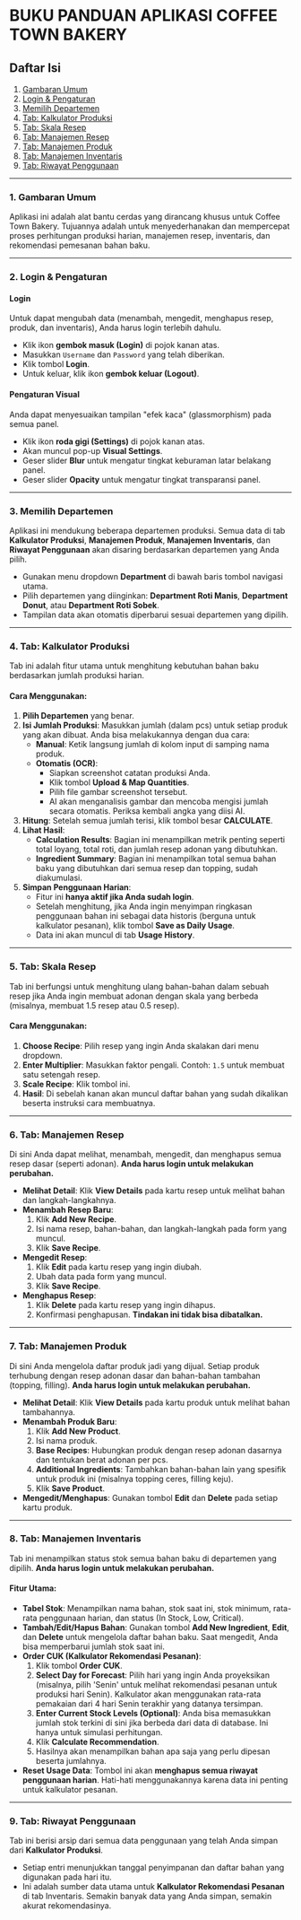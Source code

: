 # BUKU PANDUAN APLIKASI COFFEE TOWN BAKERY

## Daftar Isi
1. [Gambaran Umum](#1-gambaran-umum)
2. [Login & Pengaturan](#2-login--pengaturan)
3. [Memilih Departemen](#3-memilih-departemen)
4. [Tab: Kalkulator Produksi](#4-tab-kalkulator-produksi)
5. [Tab: Skala Resep](#5-tab-skala-resep)
6. [Tab: Manajemen Resep](#6-tab-manajemen-resep)
7. [Tab: Manajemen Produk](#7-tab-manajemen-produk)
8. [Tab: Manajemen Inventaris](#8-tab-manajemen-inventaris)
9. [Tab: Riwayat Penggunaan](#9-tab-riwayat-penggunaan)

---

### 1. Gambaran Umum

Aplikasi ini adalah alat bantu cerdas yang dirancang khusus untuk Coffee Town Bakery. Tujuannya adalah untuk menyederhanakan dan mempercepat proses perhitungan produksi harian, manajemen resep, inventaris, dan rekomendasi pemesanan bahan baku.

---

### 2. Login & Pengaturan

#### Login
Untuk dapat mengubah data (menambah, mengedit, menghapus resep, produk, dan inventaris), Anda harus login terlebih dahulu.
- Klik ikon **gembok masuk (Login)** di pojok kanan atas.
- Masukkan `Username` dan `Password` yang telah diberikan.
- Klik tombol **Login**.
- Untuk keluar, klik ikon **gembok keluar (Logout)**.

#### Pengaturan Visual
Anda dapat menyesuaikan tampilan "efek kaca" (glassmorphism) pada semua panel.
- Klik ikon **roda gigi (Settings)** di pojok kanan atas.
- Akan muncul pop-up **Visual Settings**.
- Geser slider **Blur** untuk mengatur tingkat keburaman latar belakang panel.
- Geser slider **Opacity** untuk mengatur tingkat transparansi panel.

---

### 3. Memilih Departemen

Aplikasi ini mendukung beberapa departemen produksi. Semua data di tab **Kalkulator Produksi**, **Manajemen Produk**, **Manajemen Inventaris**, dan **Riwayat Penggunaan** akan disaring berdasarkan departemen yang Anda pilih.

- Gunakan menu dropdown **Department** di bawah baris tombol navigasi utama.
- Pilih departemen yang diinginkan: **Department Roti Manis**, **Department Donut**, atau **Department Roti Sobek**.
- Tampilan data akan otomatis diperbarui sesuai departemen yang dipilih.

---

### 4. Tab: Kalkulator Produksi

Tab ini adalah fitur utama untuk menghitung kebutuhan bahan baku berdasarkan jumlah produksi harian.

#### Cara Menggunakan:
1.  **Pilih Departemen** yang benar.
2.  **Isi Jumlah Produksi**: Masukkan jumlah (dalam pcs) untuk setiap produk yang akan dibuat. Anda bisa melakukannya dengan dua cara:
    *   **Manual**: Ketik langsung jumlah di kolom input di samping nama produk.
    *   **Otomatis (OCR)**:
        *   Siapkan screenshot catatan produksi Anda.
        *   Klik tombol **Upload & Map Quantities**.
        *   Pilih file gambar screenshot tersebut.
        *   AI akan menganalisis gambar dan mencoba mengisi jumlah secara otomatis. Periksa kembali angka yang diisi AI.
3.  **Hitung**: Setelah semua jumlah terisi, klik tombol besar **CALCULATE**.
4.  **Lihat Hasil**:
    *   **Calculation Results**: Bagian ini menampilkan metrik penting seperti total loyang, total roti, dan jumlah resep adonan yang dibutuhkan.
    *   **Ingredient Summary**: Bagian ini menampilkan total semua bahan baku yang dibutuhkan dari semua resep dan topping, sudah diakumulasi.
5.  **Simpan Penggunaan Harian**:
    *   Fitur ini **hanya aktif jika Anda sudah login**.
    *   Setelah menghitung, jika Anda ingin menyimpan ringkasan penggunaan bahan ini sebagai data historis (berguna untuk kalkulator pesanan), klik tombol **Save as Daily Usage**.
    *   Data ini akan muncul di tab **Usage History**.

---

### 5. Tab: Skala Resep

Tab ini berfungsi untuk menghitung ulang bahan-bahan dalam sebuah resep jika Anda ingin membuat adonan dengan skala yang berbeda (misalnya, membuat 1.5 resep atau 0.5 resep).

#### Cara Menggunakan:
1.  **Choose Recipe**: Pilih resep yang ingin Anda skalakan dari menu dropdown.
2.  **Enter Multiplier**: Masukkan faktor pengali. Contoh: `1.5` untuk membuat satu setengah resep.
3.  **Scale Recipe**: Klik tombol ini.
4.  **Hasil**: Di sebelah kanan akan muncul daftar bahan yang sudah dikalikan beserta instruksi cara membuatnya.

---

### 6. Tab: Manajemen Resep

Di sini Anda dapat melihat, menambah, mengedit, dan menghapus semua resep dasar (seperti adonan). **Anda harus login untuk melakukan perubahan.**

- **Melihat Detail**: Klik **View Details** pada kartu resep untuk melihat bahan dan langkah-langkahnya.
- **Menambah Resep Baru**:
    1. Klik **Add New Recipe**.
    2. Isi nama resep, bahan-bahan, dan langkah-langkah pada form yang muncul.
    3. Klik **Save Recipe**.
- **Mengedit Resep**:
    1. Klik **Edit** pada kartu resep yang ingin diubah.
    2. Ubah data pada form yang muncul.
    3. Klik **Save Recipe**.
- **Menghapus Resep**:
    1. Klik **Delete** pada kartu resep yang ingin dihapus.
    2. Konfirmasi penghapusan. **Tindakan ini tidak bisa dibatalkan.**

---

### 7. Tab: Manajemen Produk

Di sini Anda mengelola daftar produk jadi yang dijual. Setiap produk terhubung dengan resep adonan dasar dan bahan-bahan tambahan (topping, filling). **Anda harus login untuk melakukan perubahan.**

- **Melihat Detail**: Klik **View Details** pada kartu produk untuk melihat bahan tambahannya.
- **Menambah Produk Baru**:
    1. Klik **Add New Product**.
    2. Isi nama produk.
    3. **Base Recipes**: Hubungkan produk dengan resep adonan dasarnya dan tentukan berat adonan per pcs.
    4. **Additional Ingredients**: Tambahkan bahan-bahan lain yang spesifik untuk produk ini (misalnya topping ceres, filling keju).
    5. Klik **Save Product**.
- **Mengedit/Menghapus**: Gunakan tombol **Edit** dan **Delete** pada setiap kartu produk.

---

### 8. Tab: Manajemen Inventaris

Tab ini menampilkan status stok semua bahan baku di departemen yang dipilih. **Anda harus login untuk melakukan perubahan.**

#### Fitur Utama:
- **Tabel Stok**: Menampilkan nama bahan, stok saat ini, stok minimum, rata-rata penggunaan harian, dan status (In Stock, Low, Critical).
- **Tambah/Edit/Hapus Bahan**: Gunakan tombol **Add New Ingredient**, **Edit**, dan **Delete** untuk mengelola daftar bahan baku. Saat mengedit, Anda bisa memperbarui jumlah stok saat ini.
- **Order CUK (Kalkulator Rekomendasi Pesanan)**:
    1. Klik tombol **Order CUK**.
    2. **Select Day for Forecast**: Pilih hari yang ingin Anda proyeksikan (misalnya, pilih 'Senin' untuk melihat rekomendasi pesanan untuk produksi hari Senin). Kalkulator akan menggunakan rata-rata pemakaian dari 4 hari Senin terakhir yang datanya tersimpan.
    3. **Enter Current Stock Levels (Optional)**: Anda bisa memasukkan jumlah stok terkini di sini jika berbeda dari data di database. Ini hanya untuk simulasi perhitungan.
    4. Klik **Calculate Recommendation**.
    5. Hasilnya akan menampilkan bahan apa saja yang perlu dipesan beserta jumlahnya.
- **Reset Usage Data**: Tombol ini akan **menghapus semua riwayat penggunaan harian**. Hati-hati menggunakannya karena data ini penting untuk kalkulator pesanan.

---

### 9. Tab: Riwayat Penggunaan

Tab ini berisi arsip dari semua data penggunaan yang telah Anda simpan dari **Kalkulator Produksi**.

- Setiap entri menunjukkan tanggal penyimpanan dan daftar bahan yang digunakan pada hari itu.
- Ini adalah sumber data utama untuk **Kalkulator Rekomendasi Pesanan** di tab Inventaris. Semakin banyak data yang Anda simpan, semakin akurat rekomendasinya.
